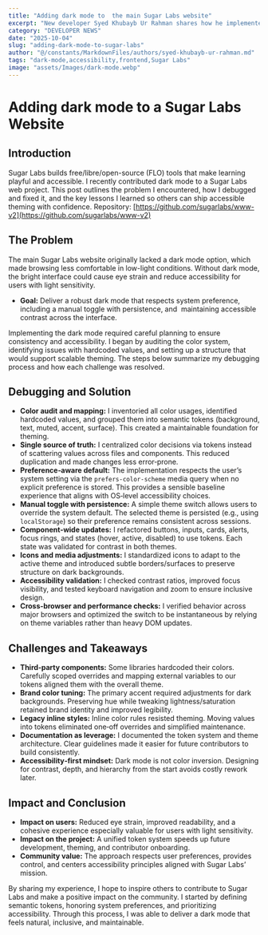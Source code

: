 ```yaml
---
title: "Adding dark mode to  the main Sugar Labs website"
excerpt: "New developer Syed Khubayb Ur Rahman shares how he implemented dark mode, what issues he faced and how he debugged them."
category: "DEVELOPER NEWS"
date: "2025-10-04"
slug: "adding-dark-mode-to-sugar-labs"
author: "@/constants/MarkdownFiles/authors/syed-khubayb-ur-rahman.md"
tags: "dark-mode,accessibility,frontend,Sugar Labs"
image: "assets/Images/dark-mode.webp"
---
```



<!-- markdownlint-disable -->


# Adding dark mode to a Sugar Labs Website


## Introduction
Sugar Labs builds free/libre/open-source (FLO) tools that make learning playful and accessible. I recently contributed dark mode to a Sugar Labs web project. This post outlines the problem I encountered, how I debugged and fixed it, and the key lessons I learned so others can ship accessible theming with confidence.
Repository: [https://github.com/sugarlabs/www-v2](https://github.com/sugarlabs/www-v2)


## The Problem
The main Sugar Labs website originally lacked a dark mode option, which made browsing less comfortable in low-light conditions.
Without dark mode, the bright interface could cause eye strain and reduce accessibility for users with light sensitivity.


- **Goal:** Deliver a robust dark mode that respects system preference, including a manual toggle with persistence, and  maintaining accessible contrast across the interface.


Implementing the dark mode required careful planning to ensure consistency and accessibility. I began by auditing the color system, identifying issues with hardcoded values, and setting up a structure that would support scalable theming. The steps below summarize my debugging process and how each challenge was resolved.


## Debugging and Solution
- **Color audit and mapping:** I inventoried all color usages, identified hardcoded values, and grouped them into semantic tokens (background, text, muted, accent, surface). This created a maintainable foundation for theming.
- **Single source of truth:** I centralized color decisions via tokens instead of scattering values across files and components. This reduced duplication and made changes less error‑prone.
- **Preference‑aware default:** The implementation respects the user’s system setting via the `prefers-color-scheme` media query when no explicit preference is stored. This provides a sensible baseline experience that aligns with OS‑level accessibility choices.
- **Manual toggle with persistence:** A simple theme switch allows users to override the system default. The selected theme is persisted (e.g., using `localStorage`) so their preference remains consistent across sessions.
- **Component‑wide updates:** I refactored buttons, inputs, cards, alerts, focus rings, and states (hover, active, disabled) to use tokens. Each state was validated for contrast in both themes.
- **Icons and media adjustments:** I standardized icons to adapt to the active theme and introduced subtle borders/surfaces to preserve structure on dark backgrounds.
- **Accessibility validation:** I checked contrast ratios, improved focus visibility, and tested keyboard navigation and zoom to ensure inclusive design.
- **Cross‑browser and performance checks:** I verified behavior across major browsers and optimized the switch to be instantaneous by relying on theme variables rather than heavy DOM updates.


## Challenges and Takeaways
- **Third‑party components:** Some libraries hardcoded their colors. Carefully scoped overrides and mapping external variables to our tokens aligned them with the overall theme.
- **Brand color tuning:** The primary accent required adjustments for dark backgrounds. Preserving hue while tweaking lightness/saturation retained brand identity and improved legibility.
- **Legacy inline styles:** Inline color rules resisted theming. Moving values into tokens eliminated one‑off overrides and simplified maintenance.
- **Documentation as leverage:** I documented the token system and theme architecture. Clear guidelines made it easier for future contributors to build consistently.
- **Accessibility‑first mindset:** Dark mode is not color inversion. Designing for contrast, depth, and hierarchy from the start avoids costly rework later.


## Impact and Conclusion
- **Impact on users:** Reduced eye strain, improved readability, and a cohesive experience especially valuable for users with light sensitivity.
- **Impact on the project:** A unified token system speeds up future development, theming, and contributor onboarding.
- **Community value:** The approach respects user preferences, provides control, and centers accessibility principles aligned with Sugar Labs’ mission.


By sharing my experience, I hope to inspire others to contribute to Sugar Labs and make a positive impact on the community. I started by defining semantic tokens, honoring system preferences, and prioritizing accessibility. Through this process, I was able to deliver a dark mode that feels natural, inclusive, and maintainable.
